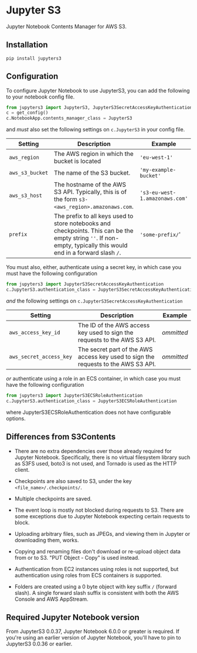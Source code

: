 # Jupyter S3

Jupyter Notebook Contents Manager for AWS S3.


## Installation

```
pip install jupyters3
```


## Configuration

To configure Jupyter Notebook to use JupyterS3, you can add the following to your notebook config file.

```python
from jupyters3 import JupyterS3, JupyterS3SecretAccessKeyAuthentication
c = get_config()
c.NotebookApp.contents_manager_class = JupyterS3
```

and _must_ also set the following settings on `c.JupyterS3` in your config file.

| Setting | Description | Example |
| --- | --- | --- |
| `aws_region` | The AWS region in which the bucket is located | `'eu-west-1'` |
| `aws_s3_bucket` | The name of the S3 bucket. | `'my-example-bucket'` |
| `aws_s3_host`  | The hostname of the AWS S3 API. Typically, this is of the form `s3-<aws_region>.amazonaws.com`. | `'s3-eu-west-1.amazonaws.com'` |
| `prefix` | The prefix to all keys used to store notebooks and checkpoints. This can be the empty string `''`. If non-empty, typically this would end in a forward slash `/`. | `'some-prefix/`' |

You must also, either, authenticate using a secret key, in which case you must have the following configuration

```python
from jupyters3 import JupyterS3SecretAccessKeyAuthentication
c.JupyterS3.authentication_class = JupyterS3SecretAccessKeyAuthentication
```

_and_ the following settings on `c.JupyterS3SecretAccessKeyAuthentication`

| Setting | Description | Example |
| --- | --- | --- |
| `aws_access_key_id` | The ID of the AWS access key used to sign the requests to the AWS S3 API. | _ommitted_ |
| `aws_secret_access_key` | The secret part of the AWS access key used to sign the requests to the AWS S3 API. | _ommitted_ |

_or_ authenticate using a role in an ECS container, in which case you must have the following configuration

```python
from jupyters3 import JupyterS3ECSRoleAuthentication
c.JupyterS3.authentication_class = JupyterS3ECSRoleAuthentication
```

where JupyterS3ECSRoleAuthentication does not have configurable options.


## Differences from S3Contents

- There are no extra dependencies over those already required for Jupyter Notebook. Specifically, there is no virtual filesystem library such as S3FS used, boto3 is not used, and Tornado is used as the HTTP client.

- Checkpoints are also saved to S3, under the key `<file_name>/.checkpoints/`.

- Multiple checkpoints are saved.

- The event loop is mostly not blocked during requests to S3. There are some exceptions due to Jupyter Notebook expecting certain requests to block.

- Uploading arbitrary files, such as JPEGs, and viewing them in Jupyter or downloading them, works.

- Copying and renaming files don't download or re-upload object data from or to S3. "PUT Object - Copy" is used instead.

- Authentication from EC2 instances using roles is not supported, but authentication using roles from ECS containers _is_ supported.

- Folders are created using a 0 byte object with key suffix `/` (forward slash). A single forward slash suffix is consistent with both the AWS Console and AWS AppStream.


## Required Jupyter Notebook version

From JupyterS3 0.0.37, Jupyter Notebook 6.0.0 or greater is required. If you're using an earlier version of Jupyter Notebook, you'll have to pin to JupyterS3 0.0.36 or earlier.
